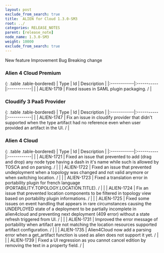 ```yaml
---
layout: post
exclude_from_search: true
title:  ALIEN for Cloud 1.3.0-SM3
root: ../
categories: RELEASE_NOTES
parent: [release_note]
node_name: 1.3.0-SM3
weight: 10000
exclude_from_search: true
---
```





<i class="fa fa-plus text-success"></i> New feature <i class="fa fa-level-up text-primary"></i> Improvement  <i class="fa fa-bug text-danger"></i> Bug <i class="fa fa-exclamation-triangle text-warning"></i> Breaking change


### Alien 4 Cloud Premium



  {: .table .table-bordered}
  | Type        | Id         | Description |
  |:------------|:-----------|:------------|
        |  <i class="fa fa-bug text-danger"></i> | ALIEN-1719 | Fixed issues in SAML plugin packaging. /  |
  


### Cloudify 3 PaaS Provider



  {: .table .table-bordered}
  | Type        | Id         | Description |
  |:------------|:-----------|:------------|
        |  <i class="fa fa-bug text-danger"></i> | ALIEN-1747 | Fix an issue in cloudify provider that didn't supported when the type artifact had no reference even when user provided an artifact in the UI. /  |
  


### Alien 4 Cloud



  {: .table .table-bordered}
  | Type        | Id         | Description |
  |:------------|:-----------|:------------|
        |  <i class="fa fa-bug text-danger"></i> | ALIEN-1721 | Fixed an issue that prevented to add (drag and drop) any node type having a dash in it's name while such is allowed by TOSCA and on parsing. /  |
    |  <i class="fa fa-bug text-danger"></i> | ALIEN-1722 | Fixed an issue that prevented undeployment when a topology was changed and not valid anymore or when switching location. /  |
    |  <i class="fa fa-bug text-danger"></i> | ALIEN-1723 | Fixed a translation error in portability plugin for french language (PORTABILITY.TOPOLOGY.LOCATION.TITLE). /  |
    |  <i class="fa fa-bug text-danger"></i> | ALIEN-1724 | Fix an issue that prevented location components to be filtered in topology view based on portability plugin informations. /  |
    |  <i class="fa fa-bug text-danger"></i> | ALIEN-1725 | Fixed some issues on event handling that appears in rare circumstances causing the UNDEPLOYED state of a deployment to be partially incomplete in alien4cloud and preventing next deployment (409 error) without a state refresh triggered from UI. /  |
    |  <i class="fa fa-bug text-danger"></i> | ALIEN-1731 | Improved the error message of portability when artifact are not matching the location resources supported artifact configuration. /  |
    |  <i class="fa fa-bug text-danger"></i> | ALIEN-1735 | Alien4Cloud now add a parsing error when a get_artifact function is used as alien does not support it yet. /  |
    |  <i class="fa fa-bug text-danger"></i> | ALIEN-1739 | Fixed a UI regression as you cannot cancel edition by removing the text in a property field. /  |
  

